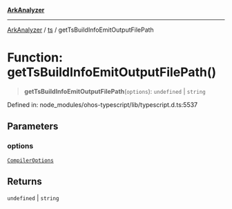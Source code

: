 [**ArkAnalyzer**](../../../../README.md)

***

[ArkAnalyzer](../../../../globals.md) / [ts](../README.md) / getTsBuildInfoEmitOutputFilePath

# Function: getTsBuildInfoEmitOutputFilePath()

> **getTsBuildInfoEmitOutputFilePath**(`options`): `undefined` \| `string`

Defined in: node\_modules/ohos-typescript/lib/typescript.d.ts:5537

## Parameters

### options

[`CompilerOptions`](../interfaces/CompilerOptions.md)

## Returns

`undefined` \| `string`
